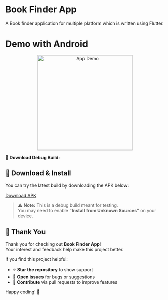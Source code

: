 # Book Finder App

A Book finder application for multiple platform which is written using Flutter.


# Demo with Android

<p align="center">
  <img src="assets/demo.gif" alt="App Demo" width="300"/>
</p>

📱 **Download Debug Build:**  
## 🔽 Download & Install

You can try the latest build by downloading the APK below:

[Download APK](https://github.com/Rameshjagannadham/Book-Finder/blob/main/release/app-release.apk?raw=true)

> ⚠️ **Note:** This is a debug build meant for testing.  
> You may need to enable **"Install from Unknown Sources"** on your device.


## 🙏 Thank You

Thank you for checking out **Book Finder App**!  
Your interest and feedback help make this project better.  

If you find this project helpful:  
- ⭐ **Star the repository** to show support  
- 🐛 **Open issues** for bugs or suggestions  
- 🤝 **Contribute** via pull requests to improve features

Happy coding! 🚀
